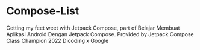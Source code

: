 # Compose-List
Getting my feet weet with Jetpack Compose, part of Belajar Membuat Aplikasi Android Dengan Jetpack Compose. Provided by Jetpack Compose Class Champion 2022 Dicoding x Google
